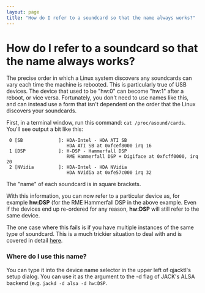 ```yaml
---
layout: page
title: "How do I refer to a soundcard so that the name always works?"
---
```


# How do I refer to a soundcard so that the name always works?

The precise order in which a Linux system discovers any soundcards can vary
each time the machine is rebooted. This is particularly true of USB devices.
The device that used to be "hw:0" can become "hw:1" after a reboot, or vice
versa. Fortunately, you don't need to use names like this, and can instead use
a form that isn't dependent on the order that the Linux discovers your
soundcards.

First, in a terminal window, run this command: `cat /proc/asound/cards`.
You'll see output a bit like this:

    
    
     0 [SB             ]: HDA-Intel - HDA ATI SB
                          HDA ATI SB at 0xfcef8000 irq 16
     1 [DSP            ]: H-DSP - Hammerfall DSP
                          RME Hammerfall DSP + Digiface at 0xfcff0000, irq 20
     2 [NVidia         ]: HDA-Intel - HDA NVidia
                          HDA NVidia at 0xfe57c000 irq 32
    

The "name" of each soundcard is in square brackets.

With this information, you can now refer to a particular device as, for
example **hw:DSP** (for the RME Hammerfall DSP in the above example. Even if
the devices end up re-ordered for any reason, **hw:DSP** will still refer to
the same device.

The one case where this fails is if you have multiple instances of the same
type of soundcard. This is a much trickier situation to deal with and is
covered in detail [here](http://alsa.opensrc.org/Udev#Identify_two_identical_audio_devices).

### Where do I use this name?

You can type it into the device name selector in the upper left of qjacktl's
setup dialog. You can use it as the argument to the -d flag of JACK's ALSA
backend (e.g. `jackd -d alsa -d hw:DSP`.

